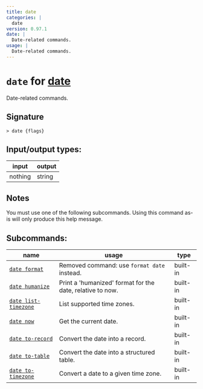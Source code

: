 ```yaml
---
title: date
categories: |
  date
version: 0.97.1
date: |
  Date-related commands.
usage: |
  Date-related commands.
---
```

<!-- This file is automatically generated. Please edit the command in https://github.com/nushell/nushell instead. -->

# `date` for [date](/commands/categories/date.md)

<div class='command-title'>Date-related commands.</div>

## Signature

```> date {flags} ```


## Input/output types:

| input   | output |
| ------- | ------ |
| nothing | string |

## Notes
You must use one of the following subcommands. Using this command as-is will only produce this help message.

## Subcommands:

| name                                                         | usage                                                     | type     |
| ------------------------------------------------------------ | --------------------------------------------------------- | -------- |
| [`date format`](/commands/docs/date_format.md)               | Removed command: use `format date` instead.               | built-in |
| [`date humanize`](/commands/docs/date_humanize.md)           | Print a 'humanized' format for the date, relative to now. | built-in |
| [`date list-timezone`](/commands/docs/date_list-timezone.md) | List supported time zones.                                | built-in |
| [`date now`](/commands/docs/date_now.md)                     | Get the current date.                                     | built-in |
| [`date to-record`](/commands/docs/date_to-record.md)         | Convert the date into a record.                           | built-in |
| [`date to-table`](/commands/docs/date_to-table.md)           | Convert the date into a structured table.                 | built-in |
| [`date to-timezone`](/commands/docs/date_to-timezone.md)     | Convert a date to a given time zone.                      | built-in |